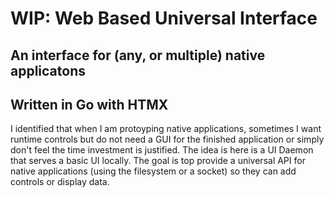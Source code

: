 # WIP: Web Based Universal Interface
## An interface for (any, or multiple) native applicatons
## Written in Go with HTMX
I identified that when I am protoyping native applications, sometimes I want runtime controls but do not need a GUI for the finished application or simply don't feel the time investment is justified.
The idea is here is a UI Daemon that serves a basic UI locally. The goal is top provide a universal API for native applications (using the filesystem or a socket) so they can add controls or display data.

